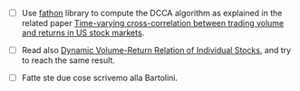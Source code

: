 - [ ] Use [fathon](https://fathon.readthedocs.io/en/latest/fun_class/fathon.DCCA.html) library to compute the DCCA algorithm as explained in the related paper [Time-varying cross-correlation between trading volume and returns in US stock markets](https://www.sciencedirect.com/science/article/pii/S0378437121004842).

- [ ] Read also [Dynamic Volume-Return Relation of Individual Stocks](https://www.jstor.org/stable/1262690), and try to reach the same result.

- [ ] Fatte ste due cose scrivemo alla Bartolini. 
